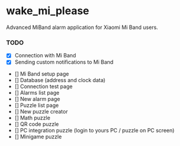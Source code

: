 # wake_mi_please

Advanced MiBand alarm application for Xiaomi Mi Band users.

### TODO

- [x] Connection with Mi Band
- [x] Sending custom notifications to Mi Band
- [] Mi Band setup page
- [] Database (address and clock data)
- [] Connection test page
- [] Alarms list page
- [] New alarm page
- [] Puzzle list page
- [] New puzzle creator
- [] Math puzzle
- [] QR code puzzle
- [] PC integration puzzle (login to yours PC / puzzle on PC screen)
- [] Minigame puzzle
